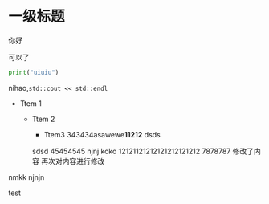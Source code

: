 # 一级标题

你好

可以了

```python {.line-numbers}
print("uiuiu")
```

nihao,`std::cout << std::endl`

- Ttem 1
  - Ttem 2
    - Ttem3
    343434asawewe**11212**
    dsds

    sdsd
    45454545
    njnj
    koko
    12121121212121212121212
    7878787 修改了内容 再次对内容进行修改

nmkk
njnjn

test
